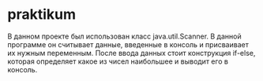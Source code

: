 # praktikum

В данном проекте был использован класс java.util.Scanner.
В данной программе он считывает данные, введенные в консоль и присваивает их нужным переменным.
После ввода данных стоит конструкция if-else, которая определяет какое из чисел наибольшее и выводит его в консоль.